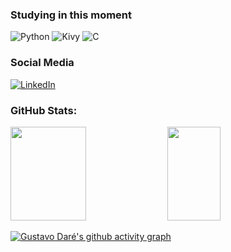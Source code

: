 ### Studying in this moment
![Python](https://img.shields.io/badge/Python-14354C?style=for-the-badge&logo=python&logoColor=white)
![Kivy](https://img.shields.io/badge/Kivy-3776AB?style=for-the-badge&logo=python&logoColor=white)
![C](https://img.shields.io/badge/C-00599C?style=for-the-badge&logo=c&logoColor=white)

### Social Media
[![LinkedIn](https://img.shields.io/badge/LinkedIn-0077B5?style=for-the-badge&logo=linkedin&logoColor=white)](https://www.linkedin.com/in/gustavodaré/)
<!-- 
[![Gamil](https://img.shields.io/badge/Gmail-D14836?style=for-the-badge&logo=gmail&logoColor=white)](#link)
-->

### GitHub Stats:
<div>
  <img width="49%" height="150px" src="https://github-readme-stats.vercel.app/api?username=GustavoDare&show_icons=True&hide=contribs,prs&count_private=true,&theme=highcontrast" />
  <img width="41%" height="150px" src="https://github-readme-stats.vercel.app/api/top-langs/?username=GustavoDare&layout=compact&theme=highcontrast" />

</div>

[![Gustavo Daré's github activity graph](https://github-readme-activity-graph.cyclic.app/graph?username=GustavoDare&theme=github-compact&area=true)](https://github.com/GustavoDare/github-readme-activity-graph)

<!--
<p align="center">
    <img src="https://github-profile-trophy.vercel.app/?username=GustavoDare&theme=dracula&row=2&no-bg=true&column=3&margin-w=15&margin-h=15" />
</p>
-->

<!--
<div align="center">
    <br><p align="center"><b>Visitors Count</b></p>
    <p align="center"><img align="center" src="https://profile-counter.glitch.me/{GustavoDare}/count.svg" /></p><br>
</div>
-->
